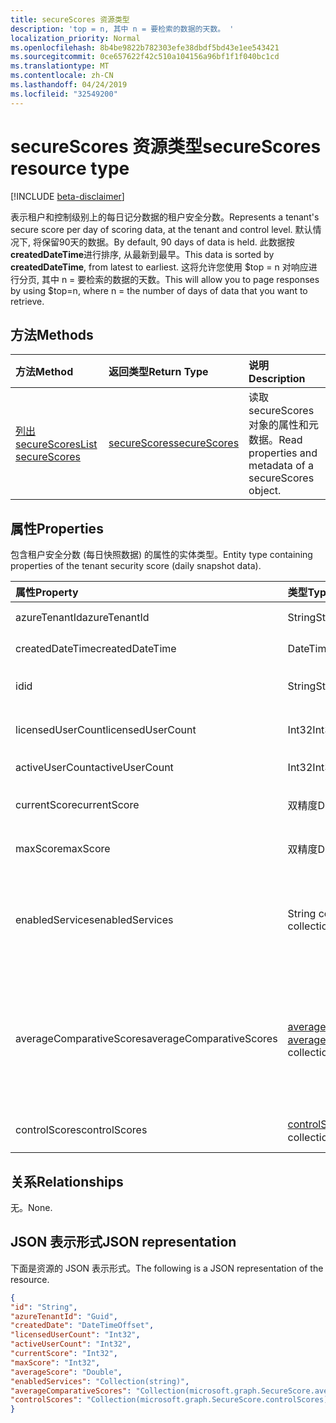 ```yaml
---
title: secureScores 资源类型
description: 'top = n, 其中 n = 要检索的数据的天数。 '
localization_priority: Normal
ms.openlocfilehash: 8b4be9822b782303efe38dbdf5bd43e1ee543421
ms.sourcegitcommit: 0ce657622f42c510a104156a96bf1f1f040bc1cd
ms.translationtype: MT
ms.contentlocale: zh-CN
ms.lasthandoff: 04/24/2019
ms.locfileid: "32549200"
---
```

# <a name="securescores-resource-type"></a><span data-ttu-id="26c30-103">secureScores 资源类型</span><span class="sxs-lookup"><span data-stu-id="26c30-103">secureScores resource type</span></span>

[!INCLUDE [beta-disclaimer](../../includes/beta-disclaimer.md)]

<span data-ttu-id="26c30-104">表示租户和控制级别上的每日记分数据的租户安全分数。</span><span class="sxs-lookup"><span data-stu-id="26c30-104">Represents a tenant's secure score per day of scoring data, at the tenant and control level.</span></span> <span data-ttu-id="26c30-105">默认情况下, 将保留90天的数据。</span><span class="sxs-lookup"><span data-stu-id="26c30-105">By default, 90 days of data is held.</span></span> <span data-ttu-id="26c30-106">此数据按**createdDateTime**进行排序, 从最新到最早。</span><span class="sxs-lookup"><span data-stu-id="26c30-106">This data is sorted by **createdDateTime**, from latest to earliest.</span></span> <span data-ttu-id="26c30-107">这将允许您使用 $top = n 对响应进行分页, 其中 n = 要检索的数据的天数。</span><span class="sxs-lookup"><span data-stu-id="26c30-107">This will allow you to page responses by using $top=n, where n = the number of days of data that you want to retrieve.</span></span> 


## <a name="methods"></a><span data-ttu-id="26c30-108">方法</span><span class="sxs-lookup"><span data-stu-id="26c30-108">Methods</span></span>

| <span data-ttu-id="26c30-109">方法</span><span class="sxs-lookup"><span data-stu-id="26c30-109">Method</span></span>   | <span data-ttu-id="26c30-110">返回类型</span><span class="sxs-lookup"><span data-stu-id="26c30-110">Return Type</span></span>|<span data-ttu-id="26c30-111">说明</span><span class="sxs-lookup"><span data-stu-id="26c30-111">Description</span></span>|
|:---------------|:--------|:----------|
|[<span data-ttu-id="26c30-112">列出 secureScores</span><span class="sxs-lookup"><span data-stu-id="26c30-112">List secureScores</span></span>](../api/securescores-list.md) | [<span data-ttu-id="26c30-113">secureScores</span><span class="sxs-lookup"><span data-stu-id="26c30-113">secureScores</span></span>](securescores.md) |<span data-ttu-id="26c30-114">读取 secureScores 对象的属性和元数据。</span><span class="sxs-lookup"><span data-stu-id="26c30-114">Read properties and metadata of a secureScores object.</span></span>|


## <a name="properties"></a><span data-ttu-id="26c30-115">属性</span><span class="sxs-lookup"><span data-stu-id="26c30-115">Properties</span></span>
<span data-ttu-id="26c30-116">包含租户安全分数 (每日快照数据) 的属性的实体类型。</span><span class="sxs-lookup"><span data-stu-id="26c30-116">Entity type containing properties of the tenant security score (daily snapshot data).</span></span>

|<span data-ttu-id="26c30-117">属性</span><span class="sxs-lookup"><span data-stu-id="26c30-117">Property</span></span> |<span data-ttu-id="26c30-118">类型</span><span class="sxs-lookup"><span data-stu-id="26c30-118">Type</span></span> |<span data-ttu-id="26c30-119">说明</span><span class="sxs-lookup"><span data-stu-id="26c30-119">Description</span></span> |
|:--|:--|:--|
|   <span data-ttu-id="26c30-120">azureTenantId</span><span class="sxs-lookup"><span data-stu-id="26c30-120">azureTenantId</span></span>   |   <span data-ttu-id="26c30-121">String</span><span class="sxs-lookup"><span data-stu-id="26c30-121">String</span></span>  |   <span data-ttu-id="26c30-122">租户 ID 的 GUID 字符串。</span><span class="sxs-lookup"><span data-stu-id="26c30-122">GUID string for tenant ID.</span></span>  |
|   <span data-ttu-id="26c30-123">createdDateTime</span><span class="sxs-lookup"><span data-stu-id="26c30-123">createdDateTime</span></span> |   <span data-ttu-id="26c30-124">DateTimeOffset</span><span class="sxs-lookup"><span data-stu-id="26c30-124">DateTimeOffset</span></span>  |   <span data-ttu-id="26c30-125">创建实体的日期。</span><span class="sxs-lookup"><span data-stu-id="26c30-125">The date when the entity is created.</span></span>  |
|   <span data-ttu-id="26c30-126">id</span><span class="sxs-lookup"><span data-stu-id="26c30-126">id</span></span>  |   <span data-ttu-id="26c30-127">String</span><span class="sxs-lookup"><span data-stu-id="26c30-127">String</span></span>  |   <span data-ttu-id="26c30-128">azureTenantId_createdDateTime 的组合。</span><span class="sxs-lookup"><span data-stu-id="26c30-128">Combination of azureTenantId_createdDateTime.</span></span>   |
|   <span data-ttu-id="26c30-129">licensedUserCount</span><span class="sxs-lookup"><span data-stu-id="26c30-129">licensedUserCount</span></span>   |   <span data-ttu-id="26c30-130">Int32</span><span class="sxs-lookup"><span data-stu-id="26c30-130">Int32</span></span>   |   <span data-ttu-id="26c30-131">给定租户的许可用户计数。</span><span class="sxs-lookup"><span data-stu-id="26c30-131">Licensed user count of the given tenant.</span></span>    |
|   <span data-ttu-id="26c30-132">activeUserCount</span><span class="sxs-lookup"><span data-stu-id="26c30-132">activeUserCount</span></span> |   <span data-ttu-id="26c30-133">Int32</span><span class="sxs-lookup"><span data-stu-id="26c30-133">Int32</span></span>   |   <span data-ttu-id="26c30-134">给定租户的活动用户计数。</span><span class="sxs-lookup"><span data-stu-id="26c30-134">Active user count of the given tenant.</span></span>  |
|   <span data-ttu-id="26c30-135">currentScore</span><span class="sxs-lookup"><span data-stu-id="26c30-135">currentScore</span></span>    |   <span data-ttu-id="26c30-136">双精度</span><span class="sxs-lookup"><span data-stu-id="26c30-136">Double</span></span>  |   <span data-ttu-id="26c30-137">租户当前在指定日期的得分。</span><span class="sxs-lookup"><span data-stu-id="26c30-137">Tenant current attained score on specified date.</span></span>    |
|   <span data-ttu-id="26c30-138">maxScore</span><span class="sxs-lookup"><span data-stu-id="26c30-138">maxScore</span></span> |  <span data-ttu-id="26c30-139">双精度</span><span class="sxs-lookup"><span data-stu-id="26c30-139">Double</span></span>  |   <span data-ttu-id="26c30-140">指定日期上可能的租户最大分数。</span><span class="sxs-lookup"><span data-stu-id="26c30-140">Tenant maximum possible score on specified date.</span></span>    |
|   <span data-ttu-id="26c30-141">enabledServices</span><span class="sxs-lookup"><span data-stu-id="26c30-141">enabledServices</span></span> |   <span data-ttu-id="26c30-142">String collection</span><span class="sxs-lookup"><span data-stu-id="26c30-142">String collection</span></span>   |   <span data-ttu-id="26c30-143">适用于租户的 Microsoft 提供的服务 (例如, Exchange online、Skype、Sharepoint)。</span><span class="sxs-lookup"><span data-stu-id="26c30-143">Microsoft-provided services for the tenant (for example, Exchange online, Skype, Sharepoint).</span></span>   |
|   <span data-ttu-id="26c30-144">averageComparativeScores</span><span class="sxs-lookup"><span data-stu-id="26c30-144">averageComparativeScores</span></span> |  <span data-ttu-id="26c30-145">[averageComparativeScore](averagecomparativescore.md)集合</span><span class="sxs-lookup"><span data-stu-id="26c30-145">[averageComparativeScore](averagecomparativescore.md) collection</span></span>    |<span data-ttu-id="26c30-146">作用域内不同作用域 (例如, 按行业划分的平均分数、按座位的平均方式) 和控制类别 (标识、数据、设备、应用程序、基础结构)。</span><span class="sxs-lookup"><span data-stu-id="26c30-146">Average score by different scopes (for example, average by industry, average by seating) and control category (Identity, Data, Device, Apps, Infrastructure) within the scope.</span></span> |
|   <span data-ttu-id="26c30-147">controlScores</span><span class="sxs-lookup"><span data-stu-id="26c30-147">controlScores</span></span> | <span data-ttu-id="26c30-148">[controlScore](controlscore.md)集合</span><span class="sxs-lookup"><span data-stu-id="26c30-148">[controlScore](controlscore.md) collection</span></span>  |   <span data-ttu-id="26c30-149">包含一组控件的租户分数。</span><span class="sxs-lookup"><span data-stu-id="26c30-149">Contains tenant scores for a set of controls.</span></span>   |


## <a name="relationships"></a><span data-ttu-id="26c30-150">关系</span><span class="sxs-lookup"><span data-stu-id="26c30-150">Relationships</span></span>

<span data-ttu-id="26c30-151">无。</span><span class="sxs-lookup"><span data-stu-id="26c30-151">None.</span></span>

## <a name="json-representation"></a><span data-ttu-id="26c30-152">JSON 表示形式</span><span class="sxs-lookup"><span data-stu-id="26c30-152">JSON representation</span></span>

<span data-ttu-id="26c30-153">下面是资源的 JSON 表示形式。</span><span class="sxs-lookup"><span data-stu-id="26c30-153">The following is a JSON representation of the resource.</span></span>

<!-- {
  "blockType": "resource",
  "optionalProperties": [

  ],
  "@odata.type": "microsoft.graph.secureScores"
}-->

```json
{
"id": "String",
"azureTenantId": "Guid",
"createdDate": "DateTimeOffset",
"licensedUserCount": "Int32",
"activeUserCount": "Int32",
"currentScore": "Int32",
"maxScore": "Int32",
"averageScore": "Double",
"enabledServices": "Collection(string)",
"averageComparativeScores": "Collection(microsoft.graph.SecureScore.averageComparativeScores)",
"controlScores": "Collection(microsoft.graph.SecureScore.controlScores)",
}

```


<!--
{
  "type": "#page.annotation",
  "description": "secureScores resource",
  "keywords": "",
  "section": "documentation",
  "tocPath": "",
  "suppressions": [
    "Error: /api-reference/beta/resources/securescores.md:\r\n      Exception processing links.\r\n    System.ArgumentException: Link Definition was null. Link text: !INCLUDE [beta-disclaimer](../../includes/beta-disclaimer.md)\r\n      at ApiDoctor.Validation.DocFile.get_LinkDestinations()\r\n      at ApiDoctor.Validation.DocSet.ValidateLinks(Boolean includeWarnings, String[] relativePathForFiles, IssueLogger issues, Boolean requireFilenameCaseMatch, Boolean printOrphanedFiles)"
  ]
}
-->
